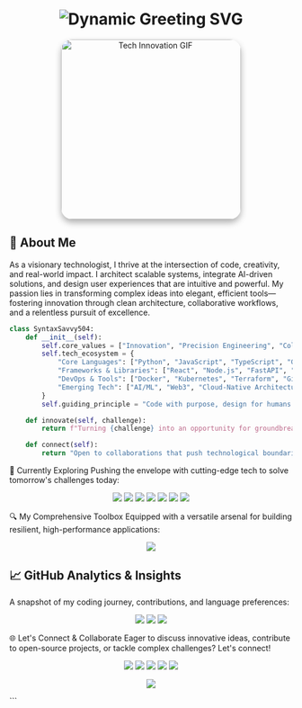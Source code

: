 <h1 align="center">
  <img src="https://readme-typing-svg.herokuapp.com?font=JetBrains+Mono&weight=700&size=34&duration=3500&pause=500&color=00FFAA&background=00000000&center=true&vCenter=true&width=800&lines=Hello%2C+I'm+SyntaxSavvy504+%F0%9F%91%8B;Visionary+Technologist+%7C+Eternal+Innovator;Let's+Forge+the+Future+of+Tech+Together" alt="Dynamic Greeting SVG" />
</h1>

<p align="center">
  <img src="https://media.giphy.com/media/L1R1tvI9svkIWwpVYr/giphy.gif" width="320" alt="Tech Innovation GIF" style="border-radius: 20px; box-shadow: 0 6px 12px rgba(0,0,0,0.3);" />
</p>

## 🚀 About Me
As a visionary technologist, I thrive at the intersection of code, creativity, and real-world impact. I architect scalable systems, integrate AI-driven solutions, and design user experiences that are intuitive and powerful. My passion lies in transforming complex ideas into elegant, efficient tools—fostering innovation through clean architecture, collaborative workflows, and a relentless pursuit of excellence.

```python
class SyntaxSavvy504:
    def __init__(self):
        self.core_values = ["Innovation", "Precision Engineering", "Collaborative Excellence"]
        self.tech_ecosystem = {
            "Core Languages": ["Python", "JavaScript", "TypeScript", "Go"],
            "Frameworks & Libraries": ["React", "Node.js", "FastAPI", "TensorFlow"],
            "DevOps & Tools": ["Docker", "Kubernetes", "Terraform", "GitHub Actions"],
            "Emerging Tech": ["AI/ML", "Web3", "Cloud-Native Architectures"]
        }
        self.guiding_principle = "Code with purpose, design for humans."

    def innovate(self, challenge):
        return f"Turning {challenge} into an opportunity for groundbreaking solutions."

    def connect(self):
        return "Open to collaborations that push technological boundaries!"
```
🧠 Currently Exploring
Pushing the envelope with cutting-edge tech to solve tomorrow's challenges today:

<p align="center"> <img src="https://img.shields.io/badge/Python-3776AB?style=for-the-badge&logo=python&logoColor=white" /> <img src="https://img.shields.io/badge/React-61DAFB?style=for-the-badge&logo=react&logoColor=black" /> <img src="https://img.shields.io/badge/TypeScript-007ACC?style=for-the-badge&logo=typescript&logoColor=white" /> <img src="https://img.shields.io/badge/TensorFlow-FF6F00?style=for-the-badge&logo=tensorflow&logoColor=white" /> <img src="https://img.shields.io/badge/Kubernetes-326CE5?style=for-the-badge&logo=kubernetes&logoColor=white" /> <img src="https://img.shields.io/badge/Web3-000000?style=for-the-badge&logo=ethereum&logoColor=white" /> <img src="https://img.shields.io/badge/Cloud%20Computing-4285F4?style=for-the-badge&logo=googlecloud&logoColor=white" /> </p>

🔍 My Comprehensive Toolbox
Equipped with a versatile arsenal for building resilient, high-performance applications:

<p align="center"> <img src="https://skillicons.dev/icons?i=python,js,ts,go,react,nodejs,express,fastapi,tensorflow,html,css,git,docker,kubernetes,terraform,vscode,figma,postman,aws,gcp,azure" /> </p>

## 📈 GitHub Analytics & Insights
A snapshot of my coding journey, contributions, and language preferences:

<p align="center">
  <img src="https://github-readme-stats.vercel.app/api?username=AvixWz&show_icons=true&theme=radical&hide=prs,issues&count_private=true" />
  <img src="https://github-readme-streak-stats.herokuapp.com?user=AvixWz&theme=radical&hide_border=true" />
  <img src="https://github-readme-stats.vercel.app/api/top-langs/?username=AvixWz&layout=compact&theme=radical&hide_border=true" />
</p>


🌐 Let's Connect & Collaborate
Eager to discuss innovative ideas, contribute to open-source projects, or tackle complex challenges? Let's connect!

<p align="center"> <a href="mailto:youremail@example.com"><img src="https://img.shields.io/badge/Email-D14836?style=for-the-badge&logo=gmail&logoColor=white" /></a> <a href="https://www.linkedin.com/in/yourprofile/"><img src="https://img.shields.io/badge/LinkedIn-0A66C2?style=for-the-badge&logo=linkedin&logoColor=white" /></a> <a href="https://github.com/SyntaxSavvy504"><img src="https://img.shields.io/badge/GitHub-181717?style=for-the-badge&logo=github&logoColor=white" /></a> <a href="https://twitter.com/yourhandle"><img src="https://img.shields.io/badge/Twitter-1DA1F2?style=for-the-badge&logo=twitter&logoColor=white" /></a> <a href="https://yourwebsite.com"><img src="https://img.shields.io/badge/Portfolio-000000?style=for-the-badge&logo=aboutdotme&logoColor=white" /></a> </p> <p align="center"> <img src="https://capsule-render.vercel.app/api?type=waving&color=gradient&height=120&section=footer&text=Thanks+for+visiting!+Let's+build+the+future.&fontSize=24&fontColor=white&animation=fadeIn" /> </p> ```
